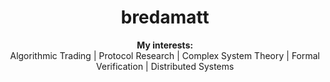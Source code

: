 <h1 align="center"> bredamatt </h1>

<div align="center">
  <b>My interests:</b><br>
  <a> Algorithmic Trading </a> | 
  <a> Protocol Research </a> |
  <a> Complex System Theory </a>  |
  <a> Formal Verification </a> | 
  <a> Distributed Systems </a>
  <br><br>

